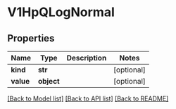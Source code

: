 # V1HpQLogNormal

## Properties
Name | Type | Description | Notes
------------ | ------------- | ------------- | -------------
**kind** | **str** |  | [optional] 
**value** | **object** |  | [optional] 

[[Back to Model list]](../README.md#documentation-for-models) [[Back to API list]](../README.md#documentation-for-api-endpoints) [[Back to README]](../README.md)


